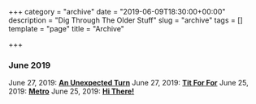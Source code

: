 +++
category = "archive"
date = "2019-06-09T18:30:00+00:00"
description = "Dig Through The Older Stuff"
slug = "archive"
tags = []
template = "page"
title = "Archive"

+++

### June 2019
June 27, 2019: [**An Unexpected Turn**](https://prritam.com/2019/06/27/an-unexpected-turn/)
June 27, 2019: [**Tit For For**](https://prritam.com/2019/06/27/tit-for-tat/)
June 25, 2019: [**Metro**](https://prritam.com/2019/06/25/metro/)
June 25, 2019: [**Hi There!**](https://prritam.com/2019/06/25/hi-there/)
